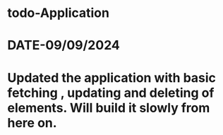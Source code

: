 # todo-Application

# DATE-09/09/2024
# Updated the application with basic fetching , updating and deleting of elements. Will build it slowly from here on.

